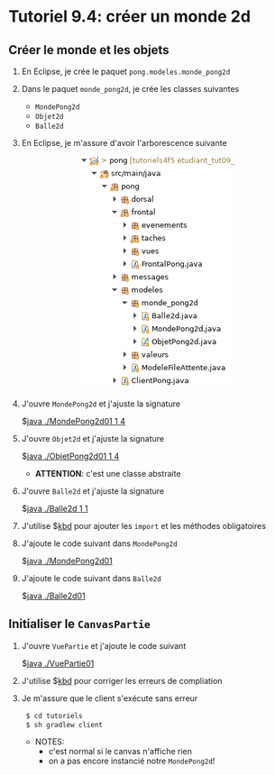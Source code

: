 # Tutoriel 9.4: créer un monde 2d

## Créer le monde et les objets

1. En Eclipse, je crée le paquet `pong.modeles.monde_pong2d`

1. Dans le paquet `monde_pong2d`, je crée les classes suivantes

    * `MondePong2d`
    * `Objet2d`
    * `Balle2d`

1. En Eclipse, je m'assure d'avoir l'arborescence suivante

    <center>
        <img src="eclipse00.png" />
    </center>


1. J'ouvre `MondePong2d` et j'ajuste la signature

    $[java ./MondePong2d01 1 4]()

1. J'ouvre `Objet2d` et j'ajuste la signature

    $[java ./ObjetPong2d01 1 4]()

    * **ATTENTION**: c'est une classe abstraite

1. J'ouvre `Balle2d` et j'ajuste la signature

    $[java ./Balle2d 1 1]()

1. J'utilise $[kbd](Ctrl+1) pour ajouter les `import` et les méthodes obligatoires

1. J'ajoute le code suivant dans `MondePong2d`

    $[java ./MondePong2d01]()

1. J'ajoute le code suivant dans `Balle2d`

    $[java ./Balle2d01]()

## Initialiser le `CanvasPartie`

1. J'ouvre `VuePartie` et j'ajoute le code suivant

    $[java ./VuePartie01]()


1. J'utilise $[kbd](Ctrl+1) pour corriger les erreurs de compliation

1. Je m'assure que le client s'exécute sans erreur

        $ cd tutoriels
        $ sh gradlew client

    * NOTES:
        * c'est normal si le canvas n'affiche rien
        * on a pas encore instancié notre `MondePong2d`!
